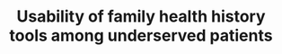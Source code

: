 ---
name: "Usability Of Family Health History Tools"
title: "Usability of family health history tools among underserved patients"
project: null
event: "American Society of Human Genetics Annual Meeting"
authors:
- name: "Wang, C."
- name: "Bickmore, T."
- name: "Paasche-Orlow, M."
- name: "Cunningham, T."
- name: "Cabral, H."
- name: "Winter, M."
- name: "Campion, M."
- name: "Bowen, D."
year: 2017
resources: null
external_url: null
draft: false
---